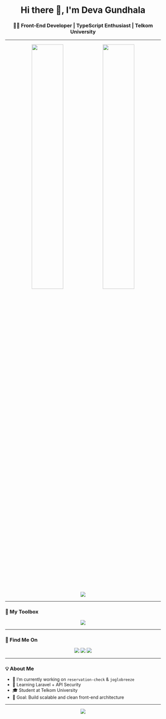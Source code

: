 <h1 align="center">Hi there 👋, I'm Deva Gundhala</h1>
<h3 align="center">🧑‍💻 Front-End Developer | TypeScript Enthusiast | Telkom University</h3>

---

<p align="center">
  <img src="https://github-readme-stats.vercel.app/api?username=theepar&show_icons=true&theme=tokyonight&hide_title=true&hide=contribs&card_width=400" width="45%" height="45%" />
  <img src="https://github-readme-stats.vercel.app/api/top-langs/?username=theepar&layout=compact&theme=tokyonight&langs_count=8" width="45%" height="45%"/>
</p>

<!-- GitHub Streak -->
<p align="center">
  <img src="https://streak-stats.demolab.com?user=theepar&theme=tokyonight&hide_border=false" />
</p>

---

### 🚀 My Toolbox

<p align="center">
  <img src="https://skillicons.dev/icons?i=ts,react,nextjs,tailwind,js,html,css,nodejs,git,github,vscode" />
</p>

---

### 📌 Find Me On

<p align="center">
  <a href="mailto:youremail@gmail.com"><img src="https://img.shields.io/badge/Gmail-D14836?style=for-the-badge&logo=gmail&logoColor=white" /></a>
  <a href="https://linkedin.com/in/yourlinkedin"><img src="https://img.shields.io/badge/LinkedIn-blue?style=for-the-badge&logo=linkedin&logoColor=white" /></a>
  <a href="https://instagram.com/yourusername"><img src="https://img.shields.io/badge/Instagram-purple?style=for-the-badge&logo=instagram&logoColor=white" /></a>
</p>

---

### 💡 About Me

- 🔭 I’m currently working on `reservation-check` & `joglobreeze`
- 🌱 Learning Laravel + API Security
- 🎓 Student at Telkom University
- 🎯 Goal: Build scalable and clean front-end architecture

---

<p align="center">
  <img src="https://komarev.com/ghpvc/?username=theepar&label=Profile+views&color=blueviolet&style=flat" />
</p>
